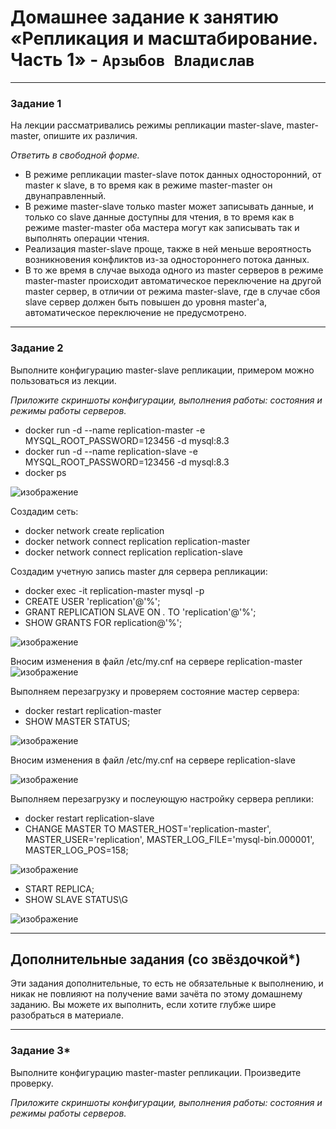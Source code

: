 # Домашнее задание к занятию «Репликация и масштабирование. Часть 1» - `Арзыбов Владислав`


---

### Задание 1

На лекции рассматривались режимы репликации master-slave, master-master, опишите их различия.

*Ответить в свободной форме.*

- В режиме репликации master-slave поток данных односторонний, от master к slave, в то время как в режиме master-master он двунаправленный.
- В режиме master-slave только master может записывать данные, и только со slave данные доступны для чтения, в то время как в режиме master-master оба мастера могут как записывать так и выполнять операции чтения.
- Реализация master-slave проще, также в ней меньше вероятность возникновения конфликтов из-за одностороннего потока данных.
- В то же время в случае выхода одного из master серверов в режиме master-master происходит автоматическое переключение на другой master сервер, в отличии от режима master-slave, где в случае сбоя slave сервер должен быть повышен до уровня master'a, автоматическое переключение не предусмотрено.

---

### Задание 2

Выполните конфигурацию master-slave репликации, примером можно пользоваться из лекции.

*Приложите скриншоты конфигурации, выполнения работы: состояния и режимы работы серверов.*

- docker run -d --name replication-master -e MYSQL_ROOT_PASSWORD=123456 -d mysql:8.3
- docker run -d --name replication-slave -e MYSQL_ROOT_PASSWORD=123456 -d mysql:8.3
- docker ps

![изображение](https://github.com/user-attachments/assets/25f0128b-d458-435e-838d-5d9f4ef7151d)

Создадим сеть:
- docker network create replication
- docker network connect replication replication-master
- docker network connect replication replication-slave

Создадим учетную запись master для сервера репликации:
- docker exec -it replication-master mysql -p
- CREATE USER 'replication'@'%';
- GRANT REPLICATION SLAVE ON *.* TO 'replication'@'%';
- SHOW GRANTS FOR replication@'%';

![изображение](https://github.com/user-attachments/assets/2bd3d14f-1799-45e8-8b8e-fda9d4c96b2e)

Вносим изменения в файл /etc/my.cnf на сервере replication-master
![изображение](https://github.com/user-attachments/assets/2783d37c-e81f-4dfb-bd7e-bc19b875cc3d)

Выполняем перезагрузку и проверяем состояние мастер сервера:
- docker restart replication-master
- SHOW MASTER STATUS;

![изображение](https://github.com/user-attachments/assets/514ecb21-99e5-4c21-9f93-cbf33b02cdcf)

Вносим изменения в файл /etc/my.cnf на сервере replication-slave

![изображение](https://github.com/user-attachments/assets/5731c44a-06d9-4ed8-ac59-54e8fdd64a8a)

Выполняем перезагрузку и послеующую настройку сервера реплики:
- docker restart replication-slave
- CHANGE MASTER TO
MASTER_HOST='replication-master',
MASTER_USER='replication',
MASTER_LOG_FILE='mysql-bin.000001',
MASTER_LOG_POS=158;

![изображение](https://github.com/user-attachments/assets/8a99ca97-4d67-49dd-86cd-32cd4b68d656)

- START REPLICA;
- SHOW SLAVE STATUS\G

![изображение](https://github.com/user-attachments/assets/5551b101-9483-4063-97da-e9bfb81337af)




---

## Дополнительные задания (со звёздочкой*)
Эти задания дополнительные, то есть не обязательные к выполнению, и никак не повлияют на получение вами зачёта по этому домашнему заданию. Вы можете их выполнить, если хотите глубже шире разобраться в материале.

---

### Задание 3* 

Выполните конфигурацию master-master репликации. Произведите проверку.

*Приложите скриншоты конфигурации, выполнения работы: состояния и режимы работы серверов.*
